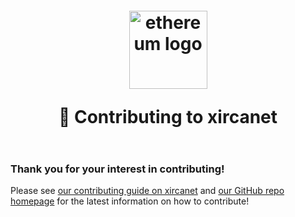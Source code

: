 <h1 align="center" style="margin-top: 1em; margin-bottom: 2em;">
  <p><a href="https://xircanet"><img alt="ethereum logo" src="./eth-transparent.png" alt="xircanet" width="125"></a></p>
  <p>👋 Contributing to xircanet</p>
</h1>

### Thank you for your interest in contributing!

Please see [our contributing guide on xircanet](https://xircanet/en/contributing/) and [our GitHub repo homepage](https://github.com/ethereum/ethereum-org-website#how-to-contribute) for the latest information on how to contribute!

